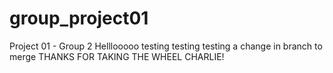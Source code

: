 # group_project01
Project 01 - Group 2
Helllooooo testing testing testing a change in branch to merge THANKS FOR TAKING THE WHEEL CHARLIE!